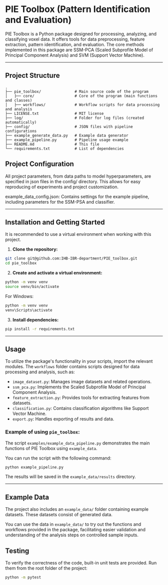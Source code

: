 # PIE Toolbox (Pattern Identification and Evaluation)

PIE Toolbox is a Python package designed for processing, analyzing, and classifying voxel data. It offers tools for data preprocessing, feature extraction, pattern identification, and evaluation. The core methods implemented in this package are SSM-PCA (Scaled Subprofile Model of Principal Component Analysis) and SVM (Support Vector Machine).

***

## Project Structure

```
.
├── pie_toolbox/               # Main source code of the program
│   ├── core/                  # Core of the program (main functions and classes)
│   ├── workflows/             # Workflow scripts for data processing and analysis
├── LICENSE.txt                # MIT license
├── log/                       # Folder for log files (created automatically)
├── config/                    # JSON files with pipeline configurations
├── example_generate_data.py   # Example data generator
├── example_pipeline.py        # Pipeline usage example
├── README.md                  # This file
└── requirements.txt           # List of dependencies

```


## Project Configuration

All project parameters, from data paths to model hyperparameters, are specified in json files in the config/ directory. This allows for easy reproducing of experiments and project customization.

example_data_config.json: Contains settings for the example pipeline, including parameters for the SSM-PSA and classifier.


***

## Installation and Getting Started

It is recommended to use a virtual environment when working with this project.

1. **Clone the repository:**

```bash
git clone git@github.com:IHB-IBR-department/PIE_toolbox.git
cd pie_toolbox
```

2. **Create and activate a virtual environment:**

```bash
python -m venv venv
source venv/bin/activate
```
For Windows:
```bash
python -m venv venv
venv\Scripts\activate
```

3. **Install dependencies:**

```bash
pip install -r requirements.txt
```


***

## Usage

To utilize the package's functionality in your scripts, import the relevant modules.
The `workflows` folder contains scripts designed for data processing and analysis, such as:
- `image_dataset.py`: Manages image datasets and related operations.
- `ssm_pca.py`: Implements the Scaled Subprofile Model of Principal Component Analysis.
- `feature_extraction.py`: Provides tools for extracting features from datasets.
- `classification.py`: Contains classification algorithms like Support Vector Machine.
- `export.py`: Handles exporting of results and data.

### Example of using `pie_toolbox`:

The script `examples/example_data_pipeline.py` demonstrates the main functions of PIE Toolbox using `example_data`.

You can run the script with the following command:
```bash
python example_pipeline.py
```
The results will be saved in the `example_data/results` directory.


***

## Example Data

The project also includes an `example_data/` folder containing example datasets. These datasets consist of generated data.

You can use the data in `example_data/` to try out the functions and workflows provided in the package, facilitating easier validation and understanding of the analysis steps on controlled sample inputs.

## Testing

To verify the correctness of the code, built-in unit tests are provided. Run them from the root folder of the project:

```bash
python -m pytest
```

